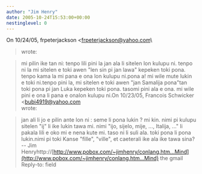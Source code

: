 ```yaml
---
author: "Jim Henry"
date: 2005-10-24T15:53:00+00:00
nestinglevel: 0
---
```

On 10/24/05, frpeterjackson <[frpeterjackson@yahoo.com](mailto://frpeterjackson@yahoo.com)\
> wrote:

> mi pilin ike tan ni: tenpo lili pini la jan ala li sitelen lon kulupu
> ni. tenpo ni la mi sitelen e toki awen "len sin pi jan lawa" kepeken
> toki pona. tenpo kama la mi pana e ona lon kulupu ni.pona a! mi wile mute lukin e toki ni.tenpo pini la, mi sitelen e toki awen "jan Samalija pona"tan toki pona pi jan Luka kepeken toki pona. tasomi pini ala e ona. mi wile pini e ona li pana e onalon kulupu ni.On 10/23/05, Francois Schwicker <[bubi4919@yahoo.com](mailto://bubi4919@yahoo.com)\
> wrote:

> jan ali li jo e pilin ante lon ni : seme li pona lukin ? mi kin. nimi pi
> kulupu sitelen "ij" li ike lukin tawa mi. nimi "ijo, sijelo, mije, ...,
> Italija, ..." li pakala lili e oko mi e nena kute mi. taso ni li suli ala.
> toki pona li pona lukin.nimi pi toki Kanse "fille", "ville", et caeterali ike ala ike tawa sina?--
Jim Henryhttp://[http://www.pobox.com/~jimhenry/conlang.htm...Mind](http://www.pobox.com/~jimhenry/conlang.htm...Mind) the gmail Reply-to: field